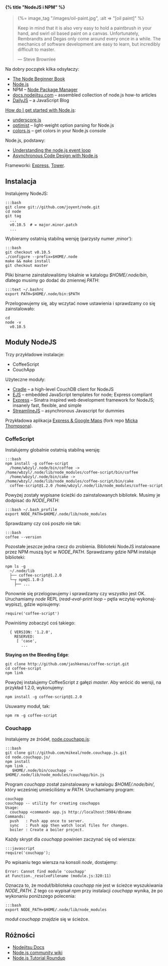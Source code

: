 #### {% title "NodeJS i NPM" %}

<blockquote>
 {%= image_tag "/images/oil-paint.jpg", :alt => "[oil paint]" %}
 <p>
   Keep in mind that it is also very easy to hold a paintbrush in
   your hand, and swirl oil based paint on a canvas. Unfortunately,
   Rembrandts and Degas only come around every once in a while. The
   mechanics of software development are easy to learn, but incredibly
   difficult to master.
 </p>
 <p class="author">— Steve Brownlee</p>
</blockquote>

Na dobry początek kilka odsyłaczy:

* [The Node Beginner Book](http://www.nodebeginner.org/)
* [Node.js](http://nodejs.org/)
* NPM – [Node Package Manager](http://npmjs.org/)
* [docs.nodejitsu.com](http://docs.nodejitsu.com/) –
  assembled collection of node.js how-to articles
* [DailyJS](http://dailyjs.com/) – a JavaScript Blog

[How do I get started with Node.js](http://stackoverflow.com/questions/2353818/how-do-i-get-started-with-node-js):

* [underscore.js](http://documentcloud.github.com/underscore/)
* [optimist](https://github.com/substack/node-optimist) – light-weight option parsing for Node.js
* [colors.js](https://github.com/Marak/colors.js) – get colors in your Node.js console

Node.js, podstawy:

* [Understanding the node.js event loop](http://blog.mixu.net/2011/02/01/understanding-the-node-js-event-loop/)
* [Asynchronous Code Design with Node.js](http://shinetech.com/thoughts/articles/139-asynchronous-code-design-with-nodejs-)

Frameworki: [Express](http://expressjs.com/), [Tower](http://towerjs.org/).


## Instalacja

Instalujemy NodeJS:

    :::bash
    git clone git://github.com/joyent/node.git
    cd node
    git tag
      ...
      v0.10.5  # = major.minor.patch
      ...

Wybieramy ostatnią stabilną wersję (parzysty numer ‚minor’):

    :::bash
    git checkout v0.10.5
    ./configure --prefix=$HOME/.node
    make && make install
    git checkout master

Pliki binarne zainstalowaliśmy lokalnie w katalogu *$HOME/.node/bin*,
dlatego musimy go dodać do zmiennej *PATH*:

    :::text ~/.bashrc
    export PATH=$HOME/.node/bin:$PATH

Przelogowujemy się, aby wczytać nowe ustawienia
i sprawdzamy co się zainstalowało:

    cd
    node -v
      v0.10.5


## Moduły NodeJS

Trzy przykładowe instalacje:

* CoffeeScript
* CouchApp

Użyteczne moduły:

* [Cradle](https://github.com/cloudhead/cradle) – a high-level CouchDB client for NodeJS
* [EJS](https://github.com/visionmedia/ejs) – embedded JavaScript templates for node;
  Express compliant
* [Express](https://github.com/visionmedia/express) – Sinatra inspired web development
  framework for NodeJS; insanely fast, flexible, and simple
* [StreamlineJS](https://github.com/Sage/streamlinejs) –
  asynchronous Javascript for dummies


Przykładowa aplikacja [Express & Google Maps](https://github.com/wbzyl/example_geohash_to_location)
(fork repo [Micka Thompsona](https://github.com/dthompson/example_geohash_to_location)).


### CoffeScript

Instalujemy globalnie ostatnią stabilną wersję:

    :::bash
    npm install -g coffee-script
      /home/wbzyl/.node/bin/coffee -> /home/wbzyl/.node/lib/node_modules/coffee-script/bin/coffee
      /home/wbzyl/.node/bin/cake -> /home/wbzyl/.node/lib/node_modules/coffee-script/bin/cake
      coffee-script@1.2.0 /home/wbzyl/.node/lib/node_modules/coffee-script

Powyżej zostały wypisane ścieżki do zainstalowanych bibliotek.
Musimy je dodpisać do *NODE_PATH*:

    :::bash ~/.bash_profile
    export NODE_PATH=$HOME/.node/lib/node_modules

Sprawdzamy czy coś poszło nie tak:

    :::bash
    coffee --version

Pozostałe jeszcze jedna rzecz do zrobienia. Biblioteki NodeJS
instalowane przez NPM muszą być w *NODE_PATH*.
Sprawdzamy gdzie NPM instaluje biblioteki:

    npm ls -g
      ~/.node/lib
      ├── coffee-script@1.2.0
      └─┬ npm@1.1.0-3
        ├── ...

Ponownie się przelogowujemy i sprawdzamy czy wszystko jest OK.
Uruchamiamy *node* REPL (*read-eval-print loop* – pętla
wczytaj-wykonaj-wypisz), gdzie wpisujemy:

    require('coffee-script')

Powiniśmy zobaczyć coś takiego:

      { VERSION: '1.2.0',
        RESERVED:
         [ 'case',
           ...

**Staying on the Bleeding Edge**:

    git clone http://github.com/jashkenas/coffee-script.git
    cd coffee-script
    npm link

Powyżej instalujemy CoffeeScript z gałęzi *master*.
Aby wrócić do wersji, na przykład 1.2.0, wykonujemy:

    npm install -g coffee-script@1.2.0

Usuwamy moduł, tak:

    npm rm -g coffee-script


### Couchapp

Instalujemy ze źródeł, [node.couchapp.js](https://github.com/mikeal/node.couchapp.js):

    :::bash
    git clone git://github.com/mikeal/node.couchapp.js.git
    cd node.couchapp.js/
    npm install
    npm link .
       $HOME/.node/bin/couchapp -> $HOME/.node/lib/node_modules/couchapp/bin.js

<!--

Użyjemy wyszukiwarki programu *npm*:

    npm search couchapp
      couchapp   Utilities for building CouchDB applications.   =mikeal
      ...

Wybieramy moduł *couchapp* i instalujemy go *globalnie* (dlaczego?):

    npm install -g couchapp
      /home/wbzyl/.node/bin/couchapp -> /home/wbzyl/.node/lib/node_modules/couchapp/bin.js
      watch@0.5.0 /home/wbzyl/.node/lib/node_modules/couchapp/node_modules/watch
      request@2.9.100 /home/wbzyl/.node/lib/node_modules/couchapp/node_modules/request
      couchapp@0.9.0 /home/wbzyl/.node/lib/node_modules/couchapp

-->

Program *couchapp* został zainstalowany
w katalogu *$HOME/.node/bin/*, który wcześniej umieściliśmy
w *PATH*. Uruchamiamy program:

    couchapp
    couchapp -- utility for creating couchapps
    Usage:
      couchapp <command> app.js http://localhost:5984/dbname
    Commands:
      push   : Push app once to server.
      sync   : Push app then watch local files for changes.
      boiler : Create a boiler project.

Każdy skrypt dla *couchapp* powinien zaczynać się od wiersza:

    :::javascript
    require('couchapp');

Po wpisaniu tego wiersza na konsoli *node*, dostajemy:

    Error: Cannot find module 'couchapp'
    at Function._resolveFilename (module.js:320:11)

Oznacza to, że moduł/biblioteka *couchapp* nie jest w ścieżce
wyszukiwania *NODE_PATH*. Z tego co wypisał *npm* przy instalacji
*couchapp* wynika, że po wykonaniu poniższego polecenia:

    :::bash
    export NODE_PATH=$HOME/.node/lib/node_modules

moduł *couchapp* znajdzie się w ścieżce.


## Różności

* [Nodejitsu Docs](http://docs.nodejitsu.com/)
* [Node.js community wiki](https://github.com/ry/node/wiki)
* [Node.js Tutorial Roundup](http://blogfreakz.com/node/node-js-tutorial-roundup/)
